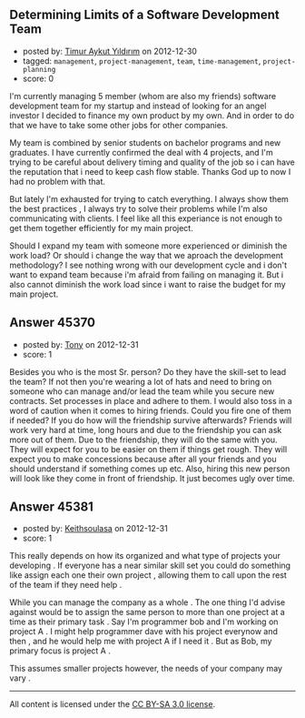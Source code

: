 ## Determining Limits of a Software Development Team

- posted by: [Timur Aykut Yıldırım](https://stackexchange.com/users/-1/21895-timur-aykut-y-ld-r-m) on 2012-12-30
- tagged: `management`, `project-management`, `team`, `time-management`, `project-planning`
- score: 0

I'm currently managing 5 member (whom are also my friends) software development team for my startup and instead of looking for an angel investor I decided to finance my own product by my own. And in order to do that we have to take some other jobs for other companies.

My team is combined by senior students on bachelor programs and new graduates. I have currently confirmed the deal with 4 projects, and I'm trying to be careful about delivery timing and quality of the job so i can have the reputation that i need to keep cash flow stable. Thanks God up to now I had no problem with that.

But lately I'm exhausted for trying to catch everything. I always show them the best practices , I always try to solve their problems while I'm also communicating with clients. I feel like all this experiance is not enough to get them together efficiently for my main project.

Should I expand my team with someone more experienced or diminish the work load? Or should i change the way that we aproach the development methodology? I see nothing wrong with our development cycle and i don't want to expand team because i'm afraid from failing on managing it. But i also cannot diminish the work load since i want to raise the budget for my main project.


## Answer 45370

- posted by: [Tony](https://stackexchange.com/users/-1/22119-tony) on 2012-12-31
- score: 1

Besides you who is the most Sr. person? Do they have the skill-set to lead the team? If not then you're wearing a lot of hats and need to bring on someone who can manage and/or lead the team while you secure new contracts. Set processes in place and adhere to them. I would also toss in a word of caution when it comes to hiring friends. Could you fire one of them if needed? If you do how will the friendship survive afterwards? Friends will work very hard at time, long hours and due to the friendship you can ask more out of them. Due to the friendship, they will do the same with you. They will expect for you to be easier on them if things get rough. They will expect you to make concessions because after all your friends and you should understand if something comes up etc. Also, hiring this new person will look like they come in front of friendship. It just becomes ugly over time.


## Answer 45381

- posted by: [Keithsoulasa](https://stackexchange.com/users/-1/22329-keithsoulasa) on 2012-12-31
- score: 1

This really depends on how its organized and what type of projects your developing . If everyone has a near similar skill set you could do something like assign each one their own project , allowing them to call upon the rest of the team if they need help .

While you can manage the company as a whole . The one thing I'd advise against would be to assign the same person to more than one project at a time as their primary task . Say I'm programmer bob and I'm working on project A . I might help programmer dave with his project everynow and then , and he would help me with project A if I need it . But as Bob, my primary focus is project A . 

This assumes smaller projects however, the needs of your company may vary . 



---

All content is licensed under the [CC BY-SA 3.0 license](https://creativecommons.org/licenses/by-sa/3.0/).
